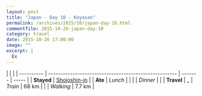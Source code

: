 ```yaml
---
layout: post
title: "Japan - Day 10 - Koyasan"
permalink: /archives/2015/10/japan-day-10.html
commentfile: 2015-10-26-japan-day-10
category: travel
date: 2015-10-26 17:00:00
image: ""
excerpt: |
  Ex
---
```


|            |                                                       |
| ---------- | ----------------------------------------------------- | ------- | ----- |
| **Stayed** | [Shojoshin-in](https://goo.gl/maps/Rt4uUYMwj8CfGDsa6) |
| **Ate**    | _Lunch_                                               |         |
|            | _Dinner_                                              |         |
| **Travel** | \_                                                    | _Train_ | 68 km |
|            | _Walking_                                             | 7.7 km  |
